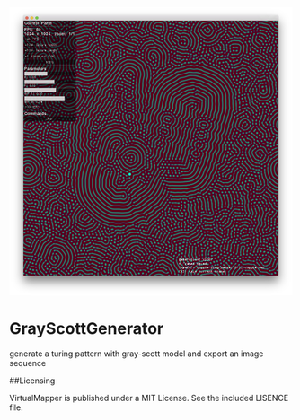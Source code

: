 ![screenshot](./doc/screenshot.png)

# GrayScottGenerator
generate a turing pattern with gray-scott model and export an image sequence

##Licensing

VirtualMapper is published under a MIT License. See the included LISENCE file.